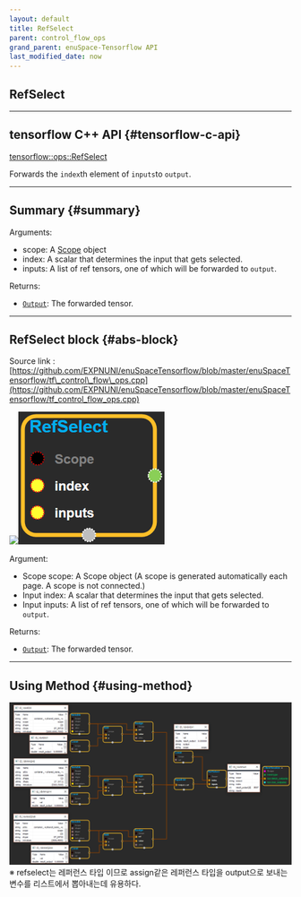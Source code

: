 ```yaml
--- 
layout: default 
title: RefSelect 
parent: control_flow_ops 
grand_parent: enuSpace-Tensorflow API 
last_modified_date: now 
--- 
```


## RefSelect

---

## tensorflow C++ API {#tensorflow-c-api}

[tensorflow::ops::RefSelect](https://www.tensorflow.org/api_docs/cc/class/tensorflow/ops/ref-select.html)

Forwards the `index`th element of `inputs`to `output`.

---

## Summary {#summary}

Arguments:

* scope: A [Scope](https://www.tensorflow.org/api_docs/cc/class/tensorflow/scope.html#classtensorflow_1_1_scope) object
* index: A scalar that determines the input that gets selected.
* inputs: A list of ref tensors, one of which will be forwarded to `output`.

Returns:

* [`Output`](https://www.tensorflow.org/api_docs/cc/class/tensorflow/output.html#classtensorflow_1_1_output): The forwarded tensor.

---

## RefSelect block {#abs-block}

Source link :[https://github.com/EXPNUNI/enuSpaceTensorflow/blob/master/enuSpaceTensorflow/tf\_control\_flow\_ops.cpp](https://github.com/EXPNUNI/enuSpaceTensorflow/blob/master/enuSpaceTensorflow/tf_control_flow_ops.cpp)

![](../assets/tf_control_flow_ops/refselect1.png)![](../assets/control_flow_ops/refselect1.png)

Argument:

* Scope scope: A Scope object \(A scope is generated automatically each page. A scope is not connected.\)
* Input index: A scalar that determines the input that gets selected.
* Input inputs: A list of ref tensors, one of which will be forwarded to `output`.

Returns:

* [`Output`](#): The forwarded tensor.

---

## Using Method {#using-method}

![](../assets/control_flow_ops/refselect2.png)※ refselect는 레퍼런스 타입 이므로 assign같은 레퍼런스 타입을 output으로 보내는 변수를 리스트에서 뽑아내는데 유용하다.

